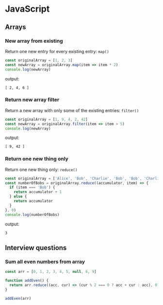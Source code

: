 # JavaScript

## Arrays

### New array from existing

Return one new entry for every existing entry: `map()`

```js
const originalArray = [1, 2, 3]
const newArray = originalArray.map(item => item * 2)
console.log(newArray)
```

output:

```
[ 2, 4, 6 ]
```

### Return new array filter

Return a new array with only some of the existing entries: `filter()`

```js
const originalArray = [1, 9, 4, 2, 42]
const newArray = originalArray.filter(item => item > 5)
console.log(newArray)
```

output:

```
[ 9, 42 ]
```

### Return one new thing only

Return one new thing only: `reduce()`

```js
const originalArray = ['Alice', 'Bob', 'Charlie', 'Bob', 'Bob', 'Charlie']
const numberOfBobs = originalArray.reduce((accumulator, item) => {
  if (item === 'Bob') {
    return accumulator + 1
  } else {
    return accumulator
  }
}, 0)
console.log(numberOfBobs)
```

output:

```
3
```

## Interview questions

### Sum all even numbers from array

```js
const arr = [0, 1, 2, 3, 4, 5, null, 6, 9]

function addEven() {
  return arr.reduce((acc, cur) => (cur % 2 === 0 ? acc + cur : acc), 0)
}

addEven(arr)
```
